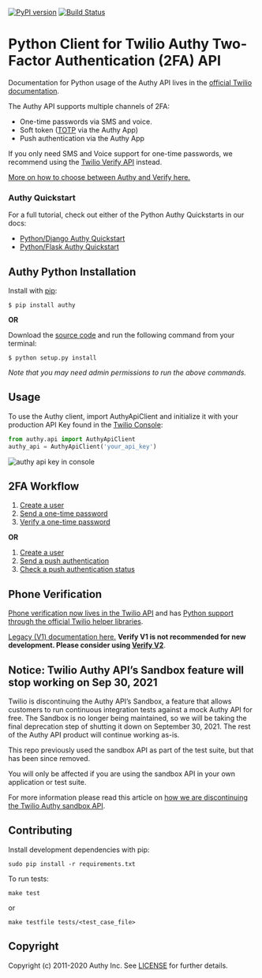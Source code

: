 [![PyPI version](https://badge.fury.io/py/authy.svg)](https://pypi.org/project/authy/) [![Build Status](https://travis-ci.org/twilio/authy-python.svg?branch=master)](https://travis-ci.org/authy/authy-python)

# Python Client for Twilio Authy Two-Factor Authentication (2FA) API

Documentation for Python usage of the Authy API lives in the [official Twilio documentation](https://www.twilio.com/docs/authy/api/).

The Authy API supports multiple channels of 2FA:
* One-time passwords via SMS and voice.
* Soft token ([TOTP](https://www.twilio.com/docs/glossary/totp) via the Authy App)
* Push authentication via the Authy App

If you only need SMS and Voice support for one-time passwords, we recommend using the [Twilio Verify API](https://www.twilio.com/docs/verify/api) instead. 

[More on how to choose between Authy and Verify here.](https://www.twilio.com/docs/verify/authy-vs-verify)

### Authy Quickstart

For a full tutorial, check out either of the Python Authy Quickstarts in our docs:
* [Python/Django Authy Quickstart](https://www.twilio.com/docs/authy/quickstart/two-factor-authentication-python-django)
* [Python/Flask Authy Quickstart](https://www.twilio.com/docs/authy/quickstart/two-factor-authentication-python-flask)

## Authy Python Installation

Install with [pip](https://www.twilio.com/docs/usage/quickstart/devenvironment-python#how-to-install-pip):

    $ pip install authy

**OR**

Download the [source code](https://github.com/twilio/authy-python/archive/master.zip) and run the following command from your terminal:

    $ python setup.py install

_Note that you may need admin permissions to run the above commands._

## Usage

To use the Authy client, import AuthyApiClient and initialize it with your production API Key found in the [Twilio Console](https://www.twilio.com/console/authy/applications/):

```python
from authy.api import AuthyApiClient
authy_api = AuthyApiClient('your_api_key')
```

![authy api key in console](https://s3.amazonaws.com/com.twilio.prod.twilio-docs/images/account-security-api-key.width-800.png)

## 2FA Workflow

1. [Create a user](https://www.twilio.com/docs/authy/api/users#enabling-new-user)
2. [Send a one-time password](https://www.twilio.com/docs/authy/api/one-time-passwords)
3. [Verify a one-time password](https://www.twilio.com/docs/authy/api/one-time-passwords#verify-a-one-time-password)

**OR**

1. [Create a user](https://www.twilio.com/docs/authy/api/users#enabling-new-user)
2. [Send a push authentication](https://www.twilio.com/docs/authy/api/push-authentications)
3. [Check a push authentication status](https://www.twilio.com/docs/authy/api/push-authentications#check-approval-request-status)


## <a name="phone-verification"></a>Phone Verification

[Phone verification now lives in the Twilio API](https://www.twilio.com/docs/verify/api) and has [Python support through the official Twilio helper libraries](https://www.twilio.com/docs/libraries/python). 

[Legacy (V1) documentation here.](verify-legacy-v1.md) **Verify V1 is not recommended for new development. Please consider using [Verify V2](https://www.twilio.com/docs/verify/api)**.

## Notice: Twilio Authy API’s Sandbox feature will stop working on Sep 30, 2021
Twilio is discontinuing the Authy API’s Sandbox, a feature that allows customers to run continuous integration tests against a mock Authy API for free. The Sandbox is no longer being maintained, so we will be taking the final deprecation step of shutting it down on September 30, 2021. The rest of the Authy API product will continue working as-is.

This repo previously used the sandbox API as part of the test suite, but that has been since removed.

You will only be affected if you are using the sandbox API in your own application or test suite.

For more information please read this article on [how we are discontinuing the Twilio Authy sandbox API](https://support.authy.com/hc/en-us/articles/1260803396889-Notice-Twilio-Authy-API-s-Sandbox-feature-will-stop-working-on-Sep-30-2021).

## Contributing

Install development dependencies with pip:

    sudo pip install -r requirements.txt

To run tests:

    make test
or

    make testfile tests/<test_case_file>

## Copyright

Copyright (c) 2011-2020 Authy Inc. See [LICENSE](https://github.com/twilio/authy-python/blob/master/LICENSE) for further details.
